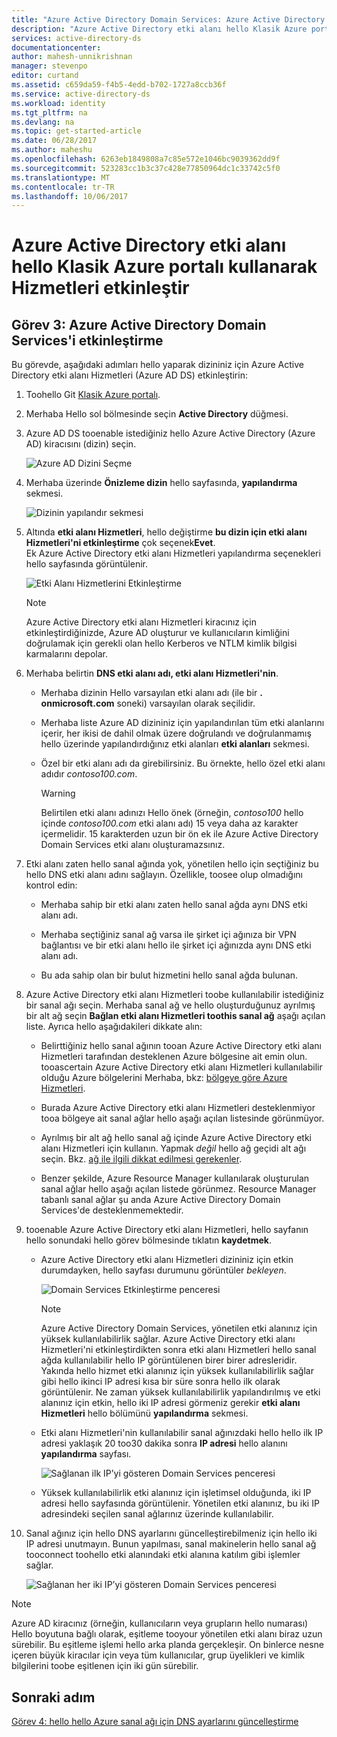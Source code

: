 ```yaml
---
title: "Azure Active Directory Domain Services: Azure Active Directory Domain Services’ı etkinleştirme | Microsoft Docs"
description: "Azure Active Directory etki alanı hello Klasik Azure portalı kullanarak Hizmetleri etkinleştir"
services: active-directory-ds
documentationcenter: 
author: mahesh-unnikrishnan
manager: stevenpo
editor: curtand
ms.assetid: c659da59-f4b5-4edd-b702-1727a8ccb36f
ms.service: active-directory-ds
ms.workload: identity
ms.tgt_pltfrm: na
ms.devlang: na
ms.topic: get-started-article
ms.date: 06/28/2017
ms.author: maheshu
ms.openlocfilehash: 6263eb1849808a7c85e572e1046bc9039362dd9f
ms.sourcegitcommit: 523283cc1b3c37c428e77850964dc1c33742c5f0
ms.translationtype: MT
ms.contentlocale: tr-TR
ms.lasthandoff: 10/06/2017
---
```

# <a name="enable-azure-active-directory-domain-services-using-hello-azure-classic-portal"></a>Azure Active Directory etki alanı hello Klasik Azure portalı kullanarak Hizmetleri etkinleştir

## <a name="task-3-enable-azure-active-directory-domain-services"></a>Görev 3: Azure Active Directory Domain Services'i etkinleştirme
Bu görevde, aşağıdaki adımları hello yaparak dizininiz için Azure Active Directory etki alanı Hizmetleri (Azure AD DS) etkinleştirin:

1. Toohello Git [Klasik Azure portalı](https://manage.windowsazure.com).
2. Merhaba Hello sol bölmesinde seçin **Active Directory** düğmesi.
3. Azure AD DS tooenable istediğiniz hello Azure Active Directory (Azure AD) kiracısını (dizin) seçin.

    ![Azure AD Dizini Seçme](./media/active-directory-domain-services-getting-started/select-aad-directory.png)
4. Merhaba üzerinde **Önizleme dizin** hello sayfasında, **yapılandırma** sekmesi.

    ![Dizinin yapılandır sekmesi](./media/active-directory-domain-services-getting-started/configure-tab.png)
5. Altında **etki alanı Hizmetleri**, hello değiştirme **bu dizin için etki alanı Hizmetleri'ni etkinleştirme** çok seçenek**Evet**.  
    Ek Azure Active Directory etki alanı Hizmetleri yapılandırma seçenekleri hello sayfasında görüntülenir.

    ![Etki Alanı Hizmetlerini Etkinleştirme](./media/active-directory-domain-services-getting-started/enable-domain-services.png)

   > [!NOTE]
   > Azure Active Directory etki alanı Hizmetleri kiracınız için etkinleştirdiğinizde, Azure AD oluşturur ve kullanıcıların kimliğini doğrulamak için gerekli olan hello Kerberos ve NTLM kimlik bilgisi karmalarını depolar.
   >
   >
6. Merhaba belirtin **DNS etki alanı adı, etki alanı Hizmetleri'nin**.

   * Merhaba dizinin Hello varsayılan etki alanı adı (ile bir **. onmicrosoft.com** soneki) varsayılan olarak seçilidir.

   * Merhaba liste Azure AD dizininiz için yapılandırılan tüm etki alanlarını içerir, her ikisi de dahil olmak üzere doğrulandı ve doğrulanmamış hello üzerinde yapılandırdığınız etki alanları **etki alanları** sekmesi.

   * Özel bir etki alanı adı da girebilirsiniz. Bu örnekte, hello özel etki alanı adıdır *contoso100.com*.

     > [!WARNING]
     > Belirtilen etki alanı adınızı Hello önek (örneğin, *contoso100* hello içinde *contoso100.com* etki alanı adı) 15 veya daha az karakter içermelidir. 15 karakterden uzun bir ön ek ile Azure Active Directory Domain Services etki alanı oluşturamazsınız.
     >
     >
7. Etki alanı zaten hello sanal ağında yok, yönetilen hello için seçtiğiniz bu hello DNS etki alanı adını sağlayın. Özellikle, toosee olup olmadığını kontrol edin:

   * Merhaba sahip bir etki alanı zaten hello sanal ağda aynı DNS etki alanı adı.

   * Merhaba seçtiğiniz sanal ağ varsa ile şirket içi ağınıza bir VPN bağlantısı ve bir etki alanı hello ile şirket içi ağınızda aynı DNS etki alanı adı.

   * Bu ada sahip olan bir bulut hizmetini hello sanal ağda bulunan.
8. Azure Active Directory etki alanı Hizmetleri toobe kullanılabilir istediğiniz bir sanal ağı seçin. Merhaba sanal ağ ve hello oluşturduğunuz ayrılmış bir alt ağ seçin **Bağlan etki alanı Hizmetleri toothis sanal ağ** aşağı açılan liste. Ayrıca hello aşağıdakileri dikkate alın:

   * Belirttiğiniz hello sanal ağının tooan Azure Active Directory etki alanı Hizmetleri tarafından desteklenen Azure bölgesine ait emin olun. tooascertain Azure Active Directory etki alanı Hizmetleri kullanılabilir olduğu Azure bölgelerini Merhaba, bkz: [bölgeye göre Azure Hizmetleri](https://azure.microsoft.com/regions/#services/).

   * Burada Azure Active Directory etki alanı Hizmetleri desteklenmiyor tooa bölgeye ait sanal ağlar hello aşağı açılan listesinde görünmüyor.

   * Ayrılmış bir alt ağ hello sanal ağ içinde Azure Active Directory etki alanı Hizmetleri için kullanın. Yapmak *değil* hello ağ geçidi alt ağı seçin. Bkz. [ağ ile ilgili dikkat edilmesi gerekenler](active-directory-ds-networking.md).

   * Benzer şekilde, Azure Resource Manager kullanılarak oluşturulan sanal ağlar hello aşağı açılan listede görünmez. Resource Manager tabanlı sanal ağlar şu anda Azure Active Directory Domain Services'de desteklenmemektedir.
9. tooenable Azure Active Directory etki alanı Hizmetleri, hello sayfanın hello sonundaki hello görev bölmesinde tıklatın **kaydetmek**.
    * Azure Active Directory etki alanı Hizmetleri dizininiz için etkin durumdayken, hello sayfası durumunu görüntüler *bekleyen*.

        ![Domain Services Etkinleştirme penceresi](./media/active-directory-domain-services-getting-started/enable-domain-services-pendingstate.png)

        > [!NOTE]
        > Azure Active Directory Domain Services, yönetilen etki alanınız için yüksek kullanılabilirlik sağlar. Azure Active Directory etki alanı Hizmetleri'ni etkinleştirdikten sonra etki alanı Hizmetleri hello sanal ağda kullanılabilir hello IP görüntülenen birer birer adresleridir. Yakında hello hizmet etki alanınız için yüksek kullanılabilirlik sağlar gibi hello ikinci IP adresi kısa bir süre sonra hello ilk olarak görüntülenir. Ne zaman yüksek kullanılabilirlik yapılandırılmış ve etki alanınız için etkin, hello iki IP adresi görmeniz gerekir **etki alanı Hizmetleri** hello bölümünü **yapılandırma** sekmesi.
        >
        >
    * Etki alanı Hizmetleri'nin kullanılabilir sanal ağınızdaki hello hello ilk IP adresi yaklaşık 20 too30 dakika sonra **IP adresi** hello alanını **yapılandırma** sayfası.

        ![Sağlanan ilk IP’yi gösteren Domain Services penceresi](./media/active-directory-domain-services-getting-started/domain-services-enabled-firstdc-available.png)
    * Yüksek kullanılabilirlik etki alanınız için işletimsel olduğunda, iki IP adresi hello sayfasında görüntülenir. Yönetilen etki alanınız, bu iki IP adresindeki seçilen sanal ağlarınız üzerinde kullanılabilir.

10. Sanal ağınız için hello DNS ayarlarını güncelleştirebilmeniz için hello iki IP adresi unutmayın. Bunun yapılması, sanal makinelerin hello sanal ağ tooconnect toohello etki alanındaki etki alanına katılım gibi işlemler sağlar.

    ![Sağlanan her iki IP’yi gösteren Domain Services penceresi](./media/active-directory-domain-services-getting-started/domain-services-enabled-bothdcs-available.png)

> [!NOTE]
> Azure AD kiracınız (örneğin, kullanıcıların veya grupların hello numarası) Hello boyutuna bağlı olarak, eşitleme tooyour yönetilen etki alanı biraz uzun sürebilir. Bu eşitleme işlemi hello arka planda gerçekleşir. On binlerce nesne içeren büyük kiracılar için veya tüm kullanıcılar, grup üyelikleri ve kimlik bilgilerini toobe eşitlenen için iki gün sürebilir.
>
>

## <a name="next-step"></a>Sonraki adım
[Görev 4: hello hello Azure sanal ağı için DNS ayarlarını güncelleştirme](active-directory-ds-getting-started-update-dns.md)
